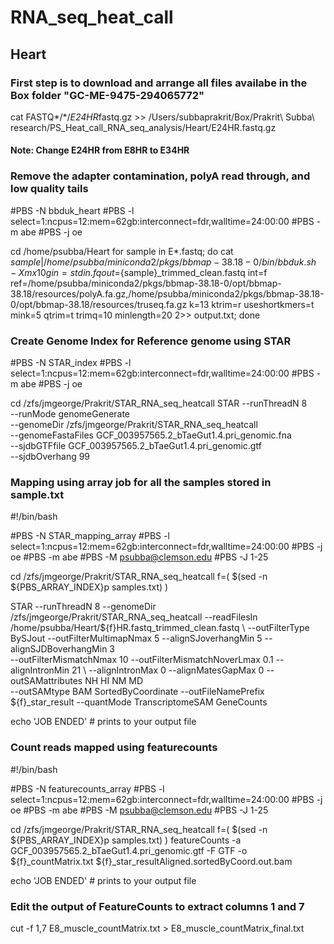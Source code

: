 # RNA_seq_heat_call
## Heart
### First step is to download and arrange all files availabe in the Box folder "GC-ME-9475-294065772"
cat FASTQ*/*/*E24HR*fastq.gz >> /Users/subbaprakrit/Box/Prakrit\ Subba\ research/PS_Heat_call_RNA_seq_analysis/Heart/E24HR.fastq.gz
#### Note: Change E24HR from E8HR to E34HR 

### Remove the adapter contamination, polyA read through, and low quality tails

#PBS -N bbduk_heart 
#PBS -l select=1:ncpus=12:mem=62gb:interconnect=fdr,walltime=24:00:00 
#PBS -m abe 
#PBS -j oe

cd /home/psubba/Heart
for sample in E*.fastq; do cat $sample | /home/psubba/miniconda2/pkgs/bbmap-38.18-0/bin/bbduk.sh -Xmx10g in=stdin.fq out=${sample}_trimmed_clean.fastq int=f ref=/home/psubba/miniconda2/pkgs/bbmap-38.18-0/opt/bbmap-38.18/resources/polyA.fa.gz,/home/psubba/miniconda2/pkgs/bbmap-38.18-0/opt/bbmap-38.18/resources/truseq.fa.gz k=13 ktrim=r useshortkmers=t mink=5 qtrim=t trimq=10 minlength=20 2>> output.txt; done

### Create Genome Index for Reference genome using STAR
#PBS -N STAR_index 
#PBS -l select=1:ncpus=12:mem=62gb:interconnect=fdr,walltime=24:00:00 
#PBS -m abe 
#PBS -j oe

cd /zfs/jmgeorge/Prakrit/STAR_RNA_seq_heatcall
STAR --runThreadN 8 \
--runMode genomeGenerate \
--genomeDir /zfs/jmgeorge/Prakrit/STAR_RNA_seq_heatcall \
--genomeFastaFiles GCF_003957565.2_bTaeGut1.4.pri_genomic.fna \
--sjdbGTFfile GCF_003957565.2_bTaeGut1.4.pri_genomic.gtf \
--sjdbOverhang 99

### Mapping using array job for all the samples stored in sample.txt
#!/bin/bash

#PBS -N STAR_mapping_array
#PBS -l select=1:ncpus=12:mem=62gb:interconnect=fdr,walltime=24:00:00 
#PBS -j oe
#PBS -m abe
#PBS -M psubba@clemson.edu
#PBS -J 1-25

cd /zfs/jmgeorge/Prakrit/STAR_RNA_seq_heatcall
f=( $(sed -n ${PBS_ARRAY_INDEX}p samples.txt) )

STAR --runThreadN 8 --genomeDir /zfs/jmgeorge/Prakrit/STAR_RNA_seq_heatcall --readFilesIn /home/psubba/Heart/${f}HR.fastq_trimmed_clean.fastq \ 
--outFilterType BySJout --outFilterMultimapNmax 5 --alignSJoverhangMin 5 --alignSJDBoverhangMin 3 \
--outFilterMismatchNmax 10 --outFilterMismatchNoverLmax 0.1 --alignIntronMin 21 \ --alignIntronMax 0 --alignMatesGapMax 0 --outSAMattributes NH HI NM MD \
--outSAMtype BAM SortedByCoordinate --outFileNamePrefix ${f}_star_result --quantMode TranscriptomeSAM GeneCounts


echo 'JOB ENDED'        # prints to your output file

### Count reads mapped using featurecounts
#!/bin/bash

#PBS -N featurecounts_array
#PBS -l select=1:ncpus=12:mem=62gb:interconnect=fdr,walltime=24:00:00 
#PBS -j oe
#PBS -m abe
#PBS -M psubba@clemson.edu
#PBS -J 1-25

cd /zfs/jmgeorge/Prakrit/STAR_RNA_seq_heatcall
f=( $(sed -n ${PBS_ARRAY_INDEX}p samples.txt) )
featureCounts -a GCF_003957565.2_bTaeGut1.4.pri_genomic.gtf -F GTF -o ${f}_countMatrix.txt ${f}_star_resultAligned.sortedByCoord.out.bam

echo 'JOB ENDED'        # prints to your output file

### Edit the output of FeatureCounts to extract columns 1 and 7
cut -f 1,7 E8_muscle_countMatrix.txt > E8_muscle_countMatrix_final.txt
